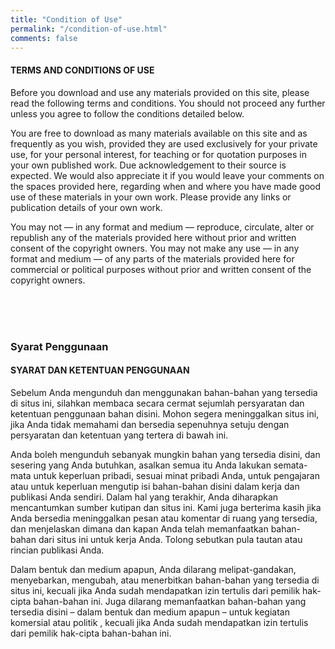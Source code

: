 ```yaml
---
title: "Condition of Use"
permalink: "/condition-of-use.html"
comments: false
---
```


#### TERMS AND CONDITIONS OF USE

Before you download and use any materials provided on this site, please read the following terms and conditions. You should not proceed any further unless you agree to follow the conditions detailed below.

You are free to download as many materials available on this site and as frequently as you wish, provided they are used exclusively for your private use, for your personal interest, for teaching or for quotation purposes in your own published work. Due acknowledgement to their source is expected. We would also appreciate it if you would leave your comments on the spaces provided here, regarding when and where you have made good use of these materials in your own work. Please provide any links or publication details of your own work.

You may not — in any format and medium —  reproduce, circulate, alter or republish any of the materials provided here without prior and written consent of the copyright owners. You may not make any use — in any format and medium — of any parts of the materials provided here for commercial or political purposes without prior and written consent of the copyright owners.


<br><br><br>
<h3 class="font-weight-bold spanborder"><span>Syarat Penggunaan</span></h3>

#### SYARAT DAN KETENTUAN PENGGUNAAN

Sebelum Anda mengunduh dan menggunakan bahan-bahan yang tersedia di situs ini, silahkan membaca secara cermat sejumlah persyaratan dan ketentuan penggunaan bahan disini. Mohon segera meninggalkan situs ini, jika Anda tidak memahami dan bersedia sepenuhnya setuju dengan persyaratan dan ketentuan yang tertera di bawah ini.

Anda boleh mengunduh sebanyak mungkin bahan yang tersedia disini, dan sesering yang Anda butuhkan, asalkan semua itu Anda lakukan semata-mata untuk keperluan pribadi, sesuai minat pribadi Anda, untuk pengajaran atau untuk keperluan mengutip isi bahan-bahan disini dalam kerja dan publikasi Anda sendiri. Dalam hal yang terakhir, Anda diharapkan mencantumkan sumber kutipan dan situs ini. Kami juga berterima kasih jika Anda bersedia meninggalkan pesan atau komentar di ruang yang tersedia, dan menjelaskan dimana dan kapan Anda telah memanfaatkan bahan-bahan dari situs ini untuk kerja Anda. Tolong sebutkan pula tautan atau rincian publikasi Anda.

Dalam bentuk dan medium apapun, Anda dilarang melipat-gandakan, menyebarkan, mengubah, atau menerbitkan bahan-bahan yang tersedia di situs ini, kecuali jika Anda sudah mendapatkan izin tertulis dari pemilik hak-cipta bahan-bahan ini. Juga dilarang memanfaatkan bahan-bahan yang tersedia disini – dalam bentuk dan medium apapun – untuk kegiatan komersial atau politik , kecuali jika Anda sudah mendapatkan izin tertulis dari pemilik hak-cipta bahan-bahan ini.